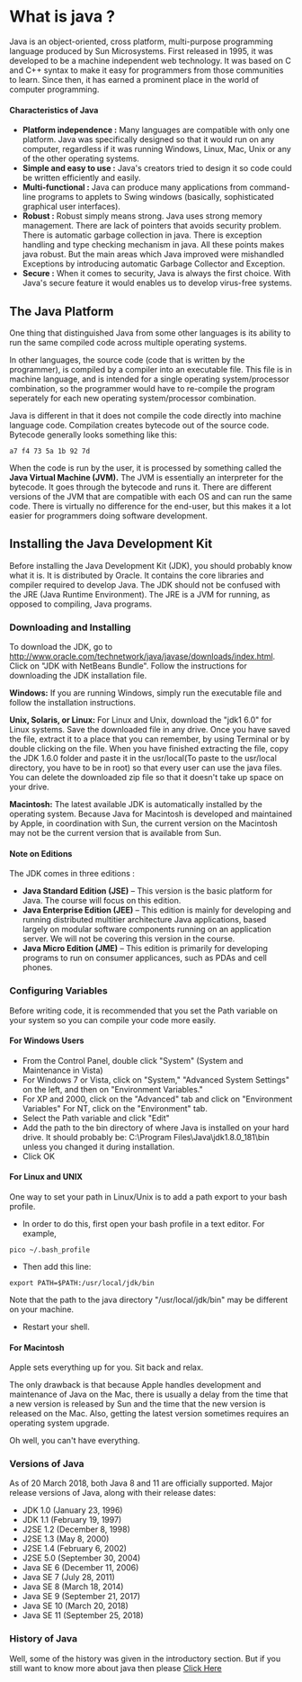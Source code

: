 # What is java ? 

Java is an object-oriented, cross platform, multi-purpose programming language produced by Sun Microsystems. First released in 1995, it was developed to be a machine independent web technology. It was based on C and C++ syntax to make it easy for programmers from those communities to learn. Since then, it has earned a prominent place in the world of computer programming.   

#### Characteristics of Java  

  * **Platform independence :** Many languages are compatible with only one platform. Java was specifically designed so that it would run on any computer, regardless if it was running Windows, Linux, Mac, Unix or any of the other operating systems.   
  * **Simple and easy to use :** Java's creators tried to design it so code could be written efficiently and easily.  
  * **Multi-functional :** Java can produce many applications from command-line programs to applets to Swing windows (basically, sophisticated graphical user interfaces).   
  * **Robust :** Robust simply means strong. Java uses strong memory management. There are lack of pointers that avoids security problem. There is automatic garbage collection in java. There is exception handling and type checking mechanism in java. All these points makes java robust. But the main areas which Java improved were mishandled Exceptions by introducing automatic Garbage Collector and Exception.  
  * **Secure :** When it comes to security, Java is always the first choice. With Java's secure feature it would enables us to develop virus-free systems.  

## The Java Platform  

One thing that distinguished Java from some other languages is its ability to run the same compiled code across multiple operating systems.  

In other languages, the source code (code that is written by the programmer), is compiled by a compiler into an executable file. This file is in machine language, and is intended for a single operating system/processor combination, so the programmer would have to re-compile the program seperately for each new operating system/processor combination.  

Java is different in that it does not compile the code directly into machine language code. Compilation creates bytecode out of the source code. Bytecode generally looks something like this:  

```
a7 f4 73 5a 1b 92 7d
```  

When the code is run by the user, it is processed by something called the **Java Virtual Machine (JVM).** The JVM is essentially an interpreter for the bytecode. It goes through the bytecode and runs it. There are different versions of the JVM that are compatible with each OS and can run the same code. There is virtually no difference for the end-user, but this makes it a lot easier for programmers doing software development.  

## Installing the Java Development Kit  

Before installing the Java Development Kit (JDK), you should probably know what it is. It is distributed by Oracle. It contains the core libraries and compiler required to develop Java. The JDK should not be confused with the JRE (Java Runtime Environment). The JRE is a JVM for running, as opposed to compiling, Java programs.  

### Downloading and Installing  

To download the JDK, go to http://www.oracle.com/technetwork/java/javase/downloads/index.html. Click on "JDK with NetBeans Bundle". Follow the instructions for downloading the JDK installation file.  

**Windows:** If you are running Windows, simply run the executable file and follow the installation instructions.  

**Unix, Solaris, or Linux:** For Linux and Unix, download the "jdk1 6.0" for Linux systems. Save the downloaded file in any drive. Once you have saved the file, extract it to a place that you can remember, by using Terminal or by double clicking on the file. When you have finished extracting the file, copy the JDK 1.6.0 folder and paste it in the usr/local(To paste to the usr/local directory, you have to be in root) so that every user can use the java files. You can delete the downloaded zip file so that it doesn't take up space on your drive.  

**Macintosh:** The latest available JDK is automatically installed by the operating system. Because Java for Macintosh is developed and maintained by Apple, in coordination with Sun, the current version on the Macintosh may not be the current version that is available from Sun.  

#### Note on Editions  

The JDK comes in three editions :  

  * **Java Standard Edition (JSE)** – This version is the basic platform for Java. The course will focus on this edition.  
  * **Java Enterprise Edition (JEE)** – This edition is mainly for developing and running distributed multitier architecture Java applications, based largely on modular software components running on an application server. We will not be covering this version in the course.  
  * **Java Micro Edition (JME)** – This edition is primarily for developing programs to run on consumer applicances, such as PDAs and cell phones.  

### Configuring Variables  

Before writing code, it is recommended that you set the Path variable on your system so you can compile your code more easily.  

#### For Windows Users  

  * From the Control Panel, double click "System" (System and Maintenance in Vista)  
  * For Windows 7 or Vista, click on "System," "Advanced System Settings" on the left, and then on "Environment Variables."  
  * For XP and 2000, click on the "Advanced" tab and click on "Environment Variables" For NT, click on the "Environment" tab.  
  * Select the Path variable and click "Edit"  
  * Add the path to the bin directory of where Java is installed on your hard drive. It should probably be: C:\Program Files\Java\jdk1.8.0_181\bin unless you changed it during installation.  
  * Click OK  

#### For Linux and UNIX  

One way to set your path in Linux/Unix is to add a path export to your bash profile.

  * In order to do this, first open your bash profile in a text editor. For example,
  ```
  pico ~/.bash_profile
  ```  
  * Then add this line:  
  ```
  export PATH=$PATH:/usr/local/jdk/bin
  ```  
Note that the path to the java directory "/usr/local/jdk/bin" may be different on your machine.  
  * Restart your shell.  

#### For Macintosh  

Apple sets everything up for you. Sit back and relax.  

The only drawback is that because Apple handles development and maintenance of Java on the Mac, there is usually a delay from the time that a new version is released by Sun and the time that the new version is released on the Mac. Also, getting the latest version sometimes requires an operating system upgrade.  

Oh well, you can't have everything.   

### Versions of Java  

As of 20 March 2018, both Java 8 and 11 are officially supported. Major release versions of Java, along with their release dates:  

  * JDK 1.0 (January 23, 1996)  
  * JDK 1.1 (February 19, 1997)  
  * J2SE 1.2 (December 8, 1998)  
  * J2SE 1.3 (May 8, 2000)  
  * J2SE 1.4 (February 6, 2002)  
  * J2SE 5.0 (September 30, 2004)  
  * Java SE 6 (December 11, 2006)  
  * Java SE 7 (July 28, 2011)  
  * Java SE 8 (March 18, 2014)  
  * Java SE 9 (September 21, 2017)  
  * Java SE 10 (March 20, 2018)  
  * Java SE 11 (September 25, 2018)  

### History of Java  

Well, some of the history was given in the introductory section. But if you still want to know more about java then please [Click Here](https://en.wikipedia.org/wiki/Java_(programming_language)#History "Wikipedia - Java History")